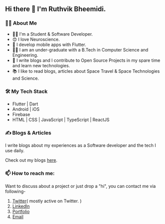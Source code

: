 ## Hi there 👋 I'm Ruthvik Bheemidi. 

### 🙋‍♀️ About Me
- 👩‍💻 I'm a Student & Software Developer.
- 😍 I love Neuroscience.
- 💙 I develop mobile apps with Flutter. 
- 👩‍🎓 I am an under-graduate with a B.Tech in Computer Science and Engineering.
- 📝 I write blogs and I contribute to Open Source Projects in my spare time and learn new technologies.
- 📚 I like to read blogs, articles about Space Travel & Space Technologies and Science.

### 🛠 My Tech Stack
- Flutter | Dart
- Android | iOS
- Firebase
- HTML | CSS | JavaScript | TypeScript | ReactJS

### ✍️ Blogs & Articles

I write blogs about my experiences as a Software developer and the tech I use daily.

Check out my blogs [here](https://ruthvikbemidi.hashnode.dev/).

### 📫 How to reach me:

Want to discuss about a project or just drop a "hi", you can contact me via following-   

1. [Twitter](https://twitter.com/ruthvikbheemidi/)( mostly active on Twitter. )
2. [LinkedIn](https://www.linkedin.com/in/ruthvikbheemidi/)  
3. [Portfolio](https://ruthvikbheemidi.github.io/me/)
4. [Email](mailto:ruthvikbheemidi@gmail.com)
